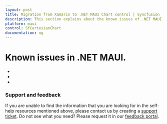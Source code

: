 ```yaml
---
layout: post
title: Migration from Xamarin to .NET MAUI Chart control | Syncfusion
description: This section explains about the known issues of .NET MAUI.
platform: maui
control: SfCartesianChart
documentation: ug
---
```


# Known issues in .NET MAUI.

* 
* 
* 

### Support and feedback

If you are unable to find the information that you are looking for in the self-help resources mentioned above, please contact us by creating a [support ticket](https://www.syncfusion.com/support/directtrac/incidents).
Do not see what you need? Please request it in our [feedback portal](https://www.syncfusion.com/feedback/maui).
